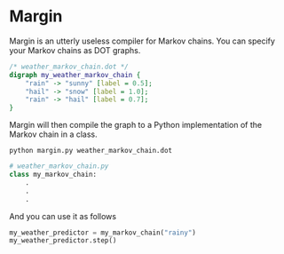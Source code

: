 # Margin
Margin is an utterly useless compiler for Markov chains. You can specify your Markov chains as DOT graphs.
```dot
/* weather_markov_chain.dot */
digraph my_weather_markov_chain {
	"rain" -> "sunny" [label = 0.5];
	"hail" -> "snow" [label = 1.0];
	"rain" -> "hail" [label = 0.7];
}
```
Margin will then compile the graph to a Python implementation of the Markov chain in a class.
```
python margin.py weather_markov_chain.dot
```
```python
# weather_markov_chain.py
class my_markov_chain:
	.
	.
	.
```

And you can use it as follows
```python
my_weather_predictor = my_markov_chain("rainy")
my_weather_predictor.step()
```
